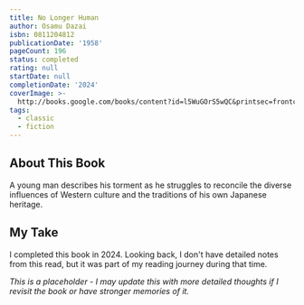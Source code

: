 ```yaml
---
title: No Longer Human
author: Osamu Dazai
isbn: 0811204812
publicationDate: '1958'
pageCount: 196
status: completed
rating: null
startDate: null
completionDate: '2024'
coverImage: >-
  http://books.google.com/books/content?id=l5WuGOrS5wQC&printsec=frontcover&img=1&zoom=1&edge=curl&source=gbs_api
tags:
  - classic
  - fiction
---
```


## About This Book

A young man describes his torment as he struggles to reconcile the diverse influences of Western culture and the traditions of his own Japanese heritage.

## My Take

I completed this book in 2024. Looking back, I don't have detailed notes from this read, but it was part of my reading journey during that time.

_This is a placeholder - I may update this with more detailed thoughts if I revisit the book or have stronger memories of it._
